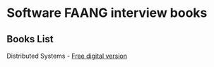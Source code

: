# Software FAANG interview books
## Books List
Distributed Systems - [Free digital version ](https://www.distributed-systems.net/index.php/books/ds4/ds4-ebook/)

